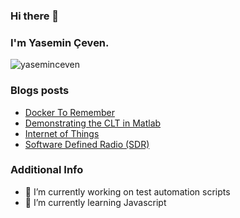 ### Hi there 👋

<h3> I'm Yasemin Çeven.</h1>

<p><img src="https://github-readme-stats.vercel.app/api/top-langs?username=yaseminceven&show_icons=true&locale=en&layout=compact" alt="yaseminceven" /></p>
<!--
![Top Langs](https://github-readme-stats.vercel.app/api/top-langs/?username=pyraminxx&theme=tokyonight)
-->


### Blogs posts
<!-- BLOG-POST-LIST:START -->
- [Docker To Remember](https://yaseminzeynep.medium.com/docker-to-remember-8ef9bcac477e?source=rss-7ad836f9ecb0------2)
- [Demonstrating the CLT in Matlab](https://yaseminzeynep.medium.com/demonstrating-the-clt-in-matlab-3850cb399a9a?source=rss-7ad836f9ecb0------2)
- [Internet of Things](https://yaseminzeynep.medium.com/internet-of-things-f6f7723ab5ee?source=rss-7ad836f9ecb0------2)
- [Software Defined Radio &lpar;SDR&rpar;](https://yaseminzeynep.medium.com/software-defined-radio-sdr-a753637fc82?source=rss-7ad836f9ecb0------2)
<!-- BLOG-POST-LIST:END -->


<!--
**pyraminxx/pyraminxx** is a ✨ _special_ ✨ repository because its `README.md` (this file) appears on your GitHub profile.

Here are some ideas to get you started:
-->
### Additional Info
- 🔭 I’m currently working on test automation scripts
- 🌱 I’m currently learning Javascript
<!--
- 👯 I’m looking to collaborate on ...
- 🤔 I’m looking for help with ...
- 💬 Ask me about ...
- 📫 How to reach me: ...
- 😄 Pronouns: ...
- ⚡ Fun fact: ...
-->
